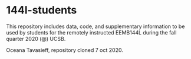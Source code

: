 # 144l-students

This repository includes data, code, and supplementary information to be used by students for the remotely instructed EEMB144L during the fall quarter 2020 (@) UCSB. 

Oceana Tavasieff, repository cloned 7 oct 2020. 
